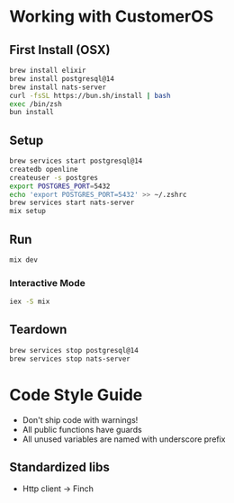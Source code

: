 # Working with CustomerOS

## First Install (OSX)

```bash
brew install elixir
brew install postgresql@14
brew install nats-server
curl -fsSL https://bun.sh/install | bash
exec /bin/zsh
bun install
```

## Setup

```bash
brew services start postgresql@14
createdb openline
createuser -s postgres
export POSTGRES_PORT=5432
echo 'export POSTGRES_PORT=5432' >> ~/.zshrc
brew services start nats-server
mix setup
```

## Run

```bash
mix dev
```

### Interactive Mode

```bash
iex -S mix
```

## Teardown

```bash
brew services stop postgresql@14
brew services stop nats-server
```

# Code Style Guide

- Don't ship code with warnings!
- All public functions have guards
- All unused variables are named with underscore prefix

## Standardized libs

- Http client -> Finch
